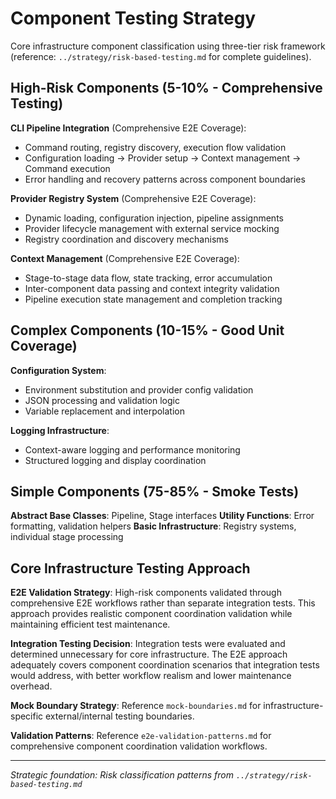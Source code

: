 # Component Testing Strategy

Core infrastructure component classification using three-tier risk framework (reference: `../strategy/risk-based-testing.md` for complete guidelines).

## High-Risk Components (5-10% - Comprehensive Testing)

**CLI Pipeline Integration** (Comprehensive E2E Coverage):
- Command routing, registry discovery, execution flow validation
- Configuration loading → Provider setup → Context management → Command execution
- Error handling and recovery patterns across component boundaries

**Provider Registry System** (Comprehensive E2E Coverage):
- Dynamic loading, configuration injection, pipeline assignments
- Provider lifecycle management with external service mocking
- Registry coordination and discovery mechanisms

**Context Management** (Comprehensive E2E Coverage):
- Stage-to-stage data flow, state tracking, error accumulation
- Inter-component data passing and context integrity validation
- Pipeline execution state management and completion tracking

## Complex Components (10-15% - Good Unit Coverage)

**Configuration System**:
- Environment substitution and provider config validation
- JSON processing and validation logic
- Variable replacement and interpolation

**Logging Infrastructure**:
- Context-aware logging and performance monitoring
- Structured logging and display coordination

## Simple Components (75-85% - Smoke Tests)

**Abstract Base Classes**: Pipeline, Stage interfaces
**Utility Functions**: Error formatting, validation helpers
**Basic Infrastructure**: Registry systems, individual stage processing

## Core Infrastructure Testing Approach

**E2E Validation Strategy**: High-risk components validated through comprehensive E2E workflows rather than separate integration tests. This approach provides realistic component coordination validation while maintaining efficient test maintenance.

**Integration Testing Decision**: Integration tests were evaluated and determined unnecessary for core infrastructure. The E2E approach adequately covers component coordination scenarios that integration tests would address, with better workflow realism and lower maintenance overhead.

**Mock Boundary Strategy**: Reference `mock-boundaries.md` for infrastructure-specific external/internal testing boundaries.

**Validation Patterns**: Reference `e2e-validation-patterns.md` for comprehensive component coordination validation workflows.

---
*Strategic foundation: Risk classification patterns from `../strategy/risk-based-testing.md`*
